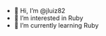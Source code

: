 - 👋 Hi, I’m @jluiz82
- 👀 I’m interested in Ruby
- 🌱 I’m currently learning Ruby


<!---
jluiz82/jluiz82 is a ✨ special ✨ repository because its `README.md` (this file) appears on your GitHub profile.
You can click the Preview link to take a look at your changes.
--->
